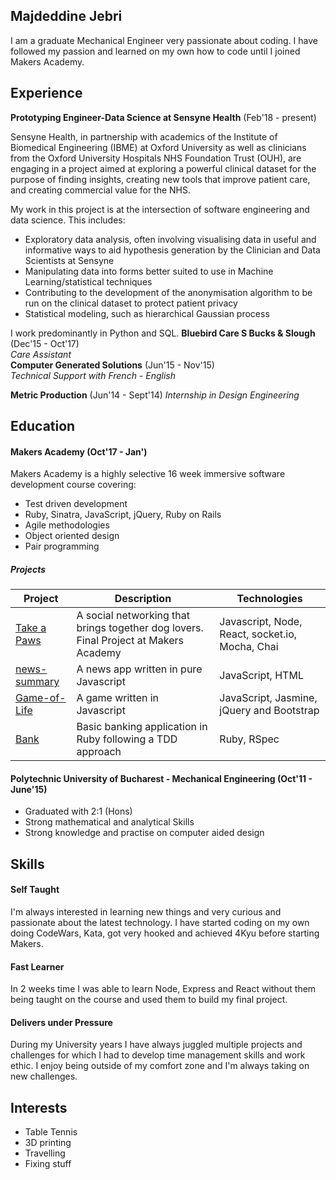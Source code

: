 ## Majdeddine Jebri

I am a graduate Mechanical Engineer very passionate about coding. I have followed my passion and learned on my own how to code until I joined Makers Academy.

## Experience

**Prototyping Engineer-Data Science at Sensyne Health** (Feb'18 - present)

Sensyne Health, in partnership with academics of the Institute of Biomedical Engineering (IBME) at Oxford University as well as clinicians from the Oxford University Hospitals NHS Foundation Trust (OUH), are engaging in a project aimed at exploring a powerful clinical dataset for the purpose of finding insights, creating new tools that improve patient care, and creating commercial value for the NHS.

My work in this project is at the intersection of software engineering and data science. This includes:

- Exploratory data analysis, often involving visualising data in useful and informative ways to aid hypothesis generation by the Clinician and Data Scientists at Sensyne
- Manipulating data into forms better suited to use in Machine Learning/statistical techniques
- Contributing to the development of the anonymisation algorithm to be run on the clinical dataset to protect patient privacy
- Statistical modeling, such as hierarchical Gaussian process

I work predominantly in Python and SQL.
**Bluebird Care S Bucks & Slough** (Dec'15 - Oct'17)    
*Care Assistant*  
**Computer Generated Solutions** (Jun'15 - Nov'15)   
*Technical Support with French - English*

**Metric Production** (Jun'14 - Sept'14)
*Internship in Design Engineering*

## Education

#### Makers Academy (Oct'17 - Jan')

Makers Academy is a highly selective 16 week immersive software development course covering:
- Test driven development
- Ruby, Sinatra, JavaScript, jQuery, Ruby on Rails
- Agile methodologies
- Object oriented design
- Pair programming

##### Projects
| Project   | Description | Technologies |
|---        |---         |---           |
| [Take a Paws](https://github.com/majdeddine/take-a-paws) | A social networking that brings together dog lovers. Final Project at Makers Academy | Javascript, Node, React, socket.io, Mocha, Chai |
| [news-summary](https://github.com/majdeddine/news-summary-challenge) | A news app written in pure Javascript | JavaScript, HTML |
| [Game-of-Life](https://github.com/majdeddine/Conway-s-Game-of-Life) |  A game written in Javascript | JavaScript, Jasmine, jQuery and Bootstrap |
| [Bank](https://github.com/majdeddine/bank_tech_test) | Basic banking application in Ruby following a TDD approach |Ruby, RSpec |

#### Polytechnic University of Bucharest - Mechanical Engineering (Oct'11 - June'15)

- Graduated with 2:1 (Hons)
- Strong mathematical and analytical Skills
- Strong knowledge and practise on computer aided design

## Skills

#### Self Taught

I'm always interested in learning new things and very curious and passionate about the latest technology. I have started coding on my own doing CodeWars, Kata, got very hooked and achieved 4Kyu before starting Makers.


#### Fast Learner

In 2 weeks time I was able to learn Node, Express and React without them being taught on the course and used them to build my final project.


#### Delivers under Pressure

During my University years I have always juggled multiple projects and challenges for which I had to develop time management skills and work ethic. I enjoy being outside of my comfort zone and I'm always taking on new challenges.

## Interests

- Table Tennis
- 3D printing
- Travelling
- Fixing stuff
